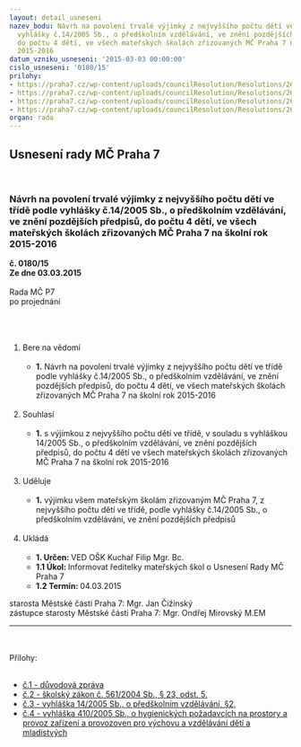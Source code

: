 ```yaml
---
layout: detail_usneseni
nazev_bodu: Návrh na povolení trvalé výjimky z nejvyššího počtu dětí ve třídě  podle
  vyhlášky č.14/2005 Sb., o předškolním vzdělávání, ve znění pozdějších předpisů,
  do počtu 4 dětí, ve všech mateřských školách zřizovaných MČ Praha 7 na školní rok
  2015-2016
datum_vzniku_usneseni: '2015-03-03 00:00:00'
cislo_usneseni: '0180/15'
prilohy:
- https://praha7.cz/wp-content/uploads/councilResolution/Resolutions/26668/180_15_pril1.doc
- https://praha7.cz/wp-content/uploads/councilResolution/Resolutions/26668/180_15_pril2.doc
- https://praha7.cz/wp-content/uploads/councilResolution/Resolutions/26668/180_15_pril3.doc
- https://praha7.cz/wp-content/uploads/councilResolution/Resolutions/26668/11-15-p%c5%99%c3%adloha_%c4%8d.4.doc
organ: rada
---
```

<div id="ucUsn_pList" class="usn">
	<span><h2>Usnesení rady MČ Praha 7 </h2>
<br></span><div class="standBody">
<span><h3>Návrh na povolení trvalé výjimky z nejvyššího počtu dětí ve třídě  podle vyhlášky č.14/2005 Sb., o předškolním vzdělávání, ve znění pozdějších předpisů, do počtu 4 dětí, ve všech mateřských školách zřizovaných MČ Praha 7 na školní rok 2015-2016</h3></span><div class="center">
		<strong>č. 0180/15</strong><br>
	</div>
<div class="center">
		<strong>Ze dne 03.03.2015</strong><br><br>
	</div>Rada MČ P7<br>po projednání<br><br><br><ol>
<br><li>Bere na vědomí <br><ul>
<br><li>
<strong>1.</strong> Návrh na povolení trvalé výjimky z nejvyššího počtu dětí ve třídě podle vyhlášky č.14/2005 Sb., o předškolním vzdělávání, ve znění pozdějších předpisů, do počtu 4 dětí, ve všech mateřských školách zřizovaných MČ Praha 7 na školní rok 2015-2016</li>
</ul>
<br>
</li>
<li>Souhlasí <br><ul>
<br><li>
<strong>1.</strong> s výjimkou z nejvyššího počtu dětí ve třídě, v souladu s vyhláškou 14/2005 Sb., o předškolním vzdělávání, ve znění pozdějších předpisů, do počtu 4 dětí ve všech mateřských školách zřizovaných MČ Praha 7 na školní rok 2015-2016</li>
</ul>
<br>
</li>
<li>Uděluje <br><ul>
<br><li>
<strong>1.</strong> výjimku všem mateřským školám zřizovaným MČ Praha 7, z nejvyššího počtu dětí ve třídě, podle vyhlášky č.14/2005 Sb., o předškolním vzdělávání, ve znění pozdějších předpisů </li>
</ul>
<br>
</li>
<li>Ukládá <br><ul>
<br><li>
<strong>1. Určen: </strong>VED OŠK Kuchař Filip Mgr. Bc. <br>
</li>
<li>
<strong>1.1 Úkol: </strong>Informovat ředitelky mateřských škol o Usnesení Rady MČ Praha 7 <br>
</li>
<li>
<strong>1.2 Termín: </strong>04.03.2015</li>
</ul>
</li>
</ol>starosta Městské části Praha 7: Mgr. Jan Čižinský<br>zástupce starosty Městské části Praha 7: Mgr. Ondřej Mirovský M.EM <br><hr>
<br><br>Přílohy: <br><ul>
<br><li>
<a href="/zdroj.aspx?typ=4&amp;Id=60926&amp;sh=2015621333" target="_blank" title="Odkaz na soubor - 25 kB - nové okno">č.1 - důvodová zpráva</a> <br>
</li>
<li>
<a href="/zdroj.aspx?typ=4&amp;Id=60927&amp;sh=2015456501" target="_blank" title="Odkaz na soubor - 29,5 kB - nové okno">č.2 - školský zákon č. 561/2004 Sb., § 23, odst. 5.</a> <br>
</li>
<li>
<a href="/zdroj.aspx?typ=4&amp;Id=60928&amp;sh=2014866197" target="_blank" title="Odkaz na soubor - 29,5 kB - nové okno">č.3 - vyhláška 14/2005 Sb., o předškolním vzdělávání, §2, </a><br>
</li>
<li>
<a href="/zdroj.aspx?typ=4&amp;id=60892&amp;sh=1553499349" target="_blank" title="Odkaz na soubor - 158 kB - nové okno">č.4 - vyhláška 410/2005 Sb., o hygienických požadavcích na prostory a provoz zařízení a provozoven pro výchovu a vzdělávání dětí a mladistvých</a> </li>
</ul>
</div>
</div>